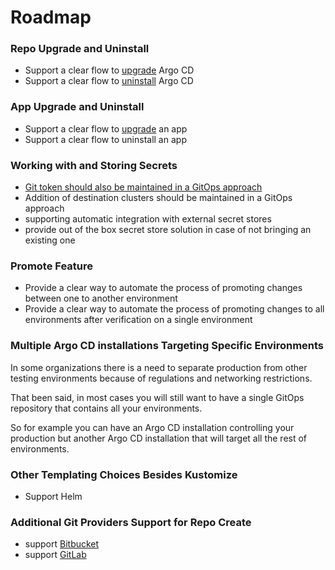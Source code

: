 # Roadmap

### Repo Upgrade and Uninstall
* Support a clear flow to [upgrade](https://github.com/argoproj-labs/argocd-autopilot/issues/45) Argo CD
* Support a clear flow to [uninstall](https://github.com/argoproj-labs/argocd-autopilot/issues/42) Argo CD

### App Upgrade and Uninstall
* Support a clear flow to [upgrade](https://github.com/argoproj-labs/argocd-autopilot/issues/44) an app
* Support a clear flow to uninstall an app

### Working with and Storing Secrets 
* [Git token should also be maintained in a GitOps approach](https://github.com/argoproj-labs/argocd-autopilot/issues/25) 
* Addition of destination clusters should be maintained in a GitOps approach
* supporting automatic integration with external secret stores
* provide out of the box secret store solution in case of not bringing an existing one

### Promote Feature
* Provide a clear way to automate the process of promoting changes between one to another environment
* Provide a clear way to automate the process of promoting changes to all environments after verification on a single environment

### Multiple Argo CD installations Targeting Specific Environments
In some organizations there is a need to separate production from other testing environments because of regulations and networking restrictions.

That been said, in most cases you will still want to have a single GitOps repository that contains all your environments.

So for example you can have an Argo CD installation controlling your production but another Argo CD installation that will target all the rest of environments.

### Other Templating Choices Besides Kustomize
* Support Helm 

### Additional Git Providers Support for Repo Create
* support [Bitbucket](https://github.com/argoproj-labs/argocd-autopilot/issues/7)
* support [GitLab](https://github.com/argoproj-labs/argocd-autopilot/issues/6)
